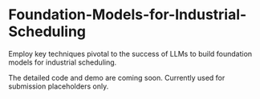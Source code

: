 # Foundation-Models-for-Industrial-Scheduling

Employ key techniques pivotal to the success of LLMs to build foundation models for industrial scheduling. 

The detailed code and demo are coming soon. Currently used for submission placeholders only. 
